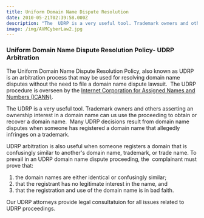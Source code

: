 ```yaml
---
title: Uniform Domain Name Dispute Resolution
date: 2010-05-21T02:39:58.000Z
description: "The  UDRP is a very useful tool. Trademark owners and others asserting an ownership interest in a domain name can us use the proceeding to obtain or recover a domain name.\_ Many UDRP decisions result from domain name disputes when someone has registered a domain name that allegedly infringes on a trademark."
image: /img/AVMCyberLaw2.jpg
---
```

### Uniform Domain Name Dispute Resolution Policy- UDRP Arbitration

The Uniform Domain Name Dispute Resolution Policy, also known as UDRP is an arbitration process that may be used for resolving domain name disputes without the need to file a domain name dispute lawsuit.  The UDRP procedure is overseen by the  <a href="http://www.icann.org/" target="_blank" rel="nofollow" >Internet Corporation for Assigned Names and Numbers (ICANN)</a>.

The  UDRP is a very useful tool. Trademark owners and others asserting an ownership interest in a domain name can us use the proceeding to obtain or recover a domain name.  Many UDRP decisions result from domain name disputes when someone has registered a domain name that allegedly infringes on a trademark.

UDRP arbitration is also useful when someone registers a domain that is confusingly similar to another's domain name, trademark, or trade name. To prevail in an UDRP domain name dispute proceeding, the  complainant must prove that:

1. the domain names are either identical or confusingly similar;
2. that the registrant has no legitimate interest in the name, and
3. that the registration and use of the domain name is in bad faith.

Our UDRP attorneys provide legal consultatuion for all issues related to UDRP proceedings.
